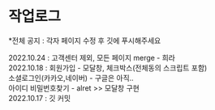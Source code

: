 # 작업로그
<p>
*전체 공지 : 각자 페이지 수정 후 깃에 푸시해주세요
</p>
<p>
2022.10.24 : 고객센터 제외, 모든 페이지 merge - 희라<br>
2022.10.18 : 회원가입 - 모달창, 체크박스(전체동의 스크립트 포함)<br>
             소셜로그인(카카오,네이버) - 구글은 아직..<br>
             아이디 비밀번호찾기 - alret >> 모달창 구현<Br>
2022.10.17 : 깃 커밋<Br>
</p>
